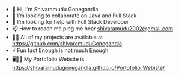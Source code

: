 - 👋 Hi, I’m Shivaramudu Gonegandla
- 👯 I’m looking to collaborate on Java and Full Stack
- 🤝  I’m looking for help with Full Stack Developer
- 📫 How to reach me ping me hear shivaramudu2002@gmail.com
- 👨‍💻 All of my projects are available at https://github.com/shivaramuduGonegandla
- ⚡ Fun fact Enough is not much Enough
- 🖥️👨‍💻 My Portofolio Website is https://shivaramudugonegandla.github.io/Portofolio_Webiste/  
